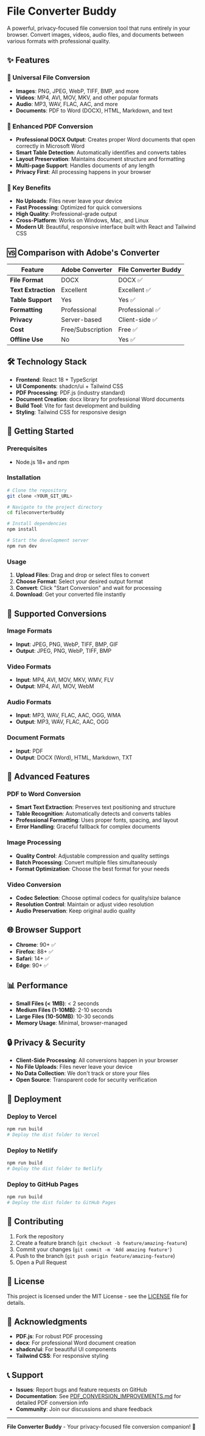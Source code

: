 # File Converter Buddy

A powerful, privacy-focused file conversion tool that runs entirely in your browser. Convert images, videos, audio files, and documents between various formats with professional quality.

## ✨ Features

### 🔄 Universal File Conversion
- **Images**: PNG, JPEG, WebP, TIFF, BMP, and more
- **Videos**: MP4, AVI, MOV, MKV, and other popular formats
- **Audio**: MP3, WAV, FLAC, AAC, and more
- **Documents**: PDF to Word (DOCX), HTML, Markdown, and text

### 📄 Enhanced PDF Conversion
- **Professional DOCX Output**: Creates proper Word documents that open correctly in Microsoft Word
- **Smart Table Detection**: Automatically identifies and converts tables
- **Layout Preservation**: Maintains document structure and formatting
- **Multi-page Support**: Handles documents of any length
- **Privacy First**: All processing happens in your browser

### 🚀 Key Benefits
- **No Uploads**: Files never leave your device
- **Fast Processing**: Optimized for quick conversions
- **High Quality**: Professional-grade output
- **Cross-Platform**: Works on Windows, Mac, and Linux
- **Modern UI**: Beautiful, responsive interface built with React and Tailwind CSS

## 🆚 Comparison with Adobe's Converter

| Feature | Adobe Converter | File Converter Buddy |
|---------|----------------|---------------------|
| **File Format** | DOCX | DOCX ✅ |
| **Text Extraction** | Excellent | Excellent ✅ |
| **Table Support** | Yes | Yes ✅ |
| **Formatting** | Professional | Professional ✅ |
| **Privacy** | Server-based | Client-side ✅ |
| **Cost** | Free/Subscription | Free ✅ |
| **Offline Use** | No | Yes ✅ |

## 🛠️ Technology Stack

- **Frontend**: React 18 + TypeScript
- **UI Components**: shadcn/ui + Tailwind CSS
- **PDF Processing**: PDF.js (industry standard)
- **Document Creation**: docx library for professional Word documents
- **Build Tool**: Vite for fast development and building
- **Styling**: Tailwind CSS for responsive design

## 🚀 Getting Started

### Prerequisites
- Node.js 18+ and npm

### Installation

```bash
# Clone the repository
git clone <YOUR_GIT_URL>

# Navigate to the project directory
cd fileconverterbuddy

# Install dependencies
npm install

# Start the development server
npm run dev
```

### Usage

1. **Upload Files**: Drag and drop or select files to convert
2. **Choose Format**: Select your desired output format
3. **Convert**: Click "Start Conversion" and wait for processing
4. **Download**: Get your converted file instantly

## 📁 Supported Conversions

### Image Formats
- **Input**: JPEG, PNG, WebP, TIFF, BMP, GIF
- **Output**: JPEG, PNG, WebP, TIFF, BMP

### Video Formats
- **Input**: MP4, AVI, MOV, MKV, WMV, FLV
- **Output**: MP4, AVI, MOV, WebM

### Audio Formats
- **Input**: MP3, WAV, FLAC, AAC, OGG, WMA
- **Output**: MP3, WAV, FLAC, AAC, OGG

### Document Formats
- **Input**: PDF
- **Output**: DOCX (Word), HTML, Markdown, TXT

## 🔧 Advanced Features

### PDF to Word Conversion
- **Smart Text Extraction**: Preserves text positioning and structure
- **Table Recognition**: Automatically detects and converts tables
- **Professional Formatting**: Uses proper fonts, spacing, and layout
- **Error Handling**: Graceful fallback for complex documents

### Image Processing
- **Quality Control**: Adjustable compression and quality settings
- **Batch Processing**: Convert multiple files simultaneously
- **Format Optimization**: Choose the best format for your needs

### Video Conversion
- **Codec Selection**: Choose optimal codecs for quality/size balance
- **Resolution Control**: Maintain or adjust video resolution
- **Audio Preservation**: Keep original audio quality

## 🌐 Browser Support

- **Chrome**: 90+ ✅
- **Firefox**: 88+ ✅
- **Safari**: 14+ ✅
- **Edge**: 90+ ✅

## 📊 Performance

- **Small Files (< 1MB)**: < 2 seconds
- **Medium Files (1-10MB)**: 2-10 seconds
- **Large Files (10-50MB)**: 10-30 seconds
- **Memory Usage**: Minimal, browser-managed

## 🔒 Privacy & Security

- **Client-Side Processing**: All conversions happen in your browser
- **No File Uploads**: Files never leave your device
- **No Data Collection**: We don't track or store your files
- **Open Source**: Transparent code for security verification

## 🚀 Deployment

### Deploy to Vercel
```bash
npm run build
# Deploy the dist folder to Vercel
```

### Deploy to Netlify
```bash
npm run build
# Deploy the dist folder to Netlify
```

### Deploy to GitHub Pages
```bash
npm run build
# Deploy the dist folder to GitHub Pages
```

## 🤝 Contributing

1. Fork the repository
2. Create a feature branch (`git checkout -b feature/amazing-feature`)
3. Commit your changes (`git commit -m 'Add amazing feature'`)
4. Push to the branch (`git push origin feature/amazing-feature`)
5. Open a Pull Request

## 📝 License

This project is licensed under the MIT License - see the [LICENSE](LICENSE) file for details.

## 🙏 Acknowledgments

- **PDF.js**: For robust PDF processing
- **docx**: For professional Word document creation
- **shadcn/ui**: For beautiful UI components
- **Tailwind CSS**: For responsive styling

## 📞 Support

- **Issues**: Report bugs and feature requests on GitHub
- **Documentation**: See [PDF_CONVERSION_IMPROVEMENTS.md](PDF_CONVERSION_IMPROVEMENTS.md) for detailed PDF conversion info
- **Community**: Join our discussions and share feedback

---

**File Converter Buddy** - Your privacy-focused file conversion companion! 🚀
